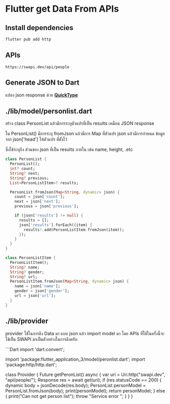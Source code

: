 # Flutter get Data From APIs

## Install dependencies

```Dart
flutter pub add http
```
## APIs
    https://swapi.dev/api/people

## Generate JSON to Dart
แปลง json response ด้วย <strong><a href="https://app.quicktype.io/">QuickType</a></strong>

## ./lib/model/personlist.dart
<p>สร้าง class PersonList แล้วมีการระบุตัวแปรที่เป็น results เหมือน JSON response</p>
<p>ใน PersonList() มีการระบุ fromJson แล้วมีการ Map<String, dynamic> ที่ตัวแปร json แล้วมีการกำหนด ข้อมูลจาก json['head'] ให้ตัวแปร ที่ตั้งไว้ </p>
<p>ซึ่งใช้ระบุถึง ส่วนของ json ที่เป็น results ภายใน เช่น name, height, .etc</p>

```Dart
class PersonList {
  PersonList();
  int? count;
  String? next;
  String? previous;
  List<PersonListItem>? results;

  PersonList.fromJson(Map<String, dynamic> json) {
    count = json['count'];
    next = json['next'];
    previous = json['previous'];

    if (json['results'] != null) {
      results = [];
      json['results'].forEach((item) {
        results!.add(PersonListItem.fromJson(item));
      });
    }
  }
}

class PersonListItem {
  PersonListItem();
  String? name;
  String? gender;
  String? url;
  PersonListItem.fromJson(Map<String, dynamic> json) {
    name = json['name'];
    gender = json['gender'];
    url = json['url'];
  }
}
```
## ./lib/provider
<p>
provider ใช้ในการดึง Data มา แบบ json แล้ว import model มา
โดย APIs ที่ใช้ในครั้งนี้จะใช้เป็น SWAPI มาเป็นตัวอย่างในการดึงครับ
</p>
```Dart
import 'dart:convert';

import 'package:flutter_application_3/model/peronlist.dart';
import 'package:http/http.dart';

class Provider {
  Future<PersonList> getPeronList() async {
    var uri = Uri.http("swapi.dev", "api/people/");
    Response res = await get(uri);
    if (res.statusCode == 200) {
      dynamic body = jsonDecode(res.body);
      PersonList personModel = PersonList.fromJson(body);
      print(personModel);
      return personModel;
    } else {
      print("Can not get person list");
      throw "Service error ";
    }
  }
}

```
